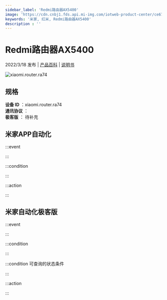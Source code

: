 ```yaml
---
sidebar_label: 'Redmi路由器AX5400'
image: 'https://cdn.cnbj1.fds.api.mi-img.com/iotweb-product-center/ce6795cdb71816d1a08336a39b1428d5_1646038342631.png?GalaxyAccessKeyId=AKVGLQWBOVIRQ3XLEW&Expires=9223372036854775807&Signature=hbr2kYf27AavAxXFvsu8HeQI8AA='
keywords: '米家, 红米, Redmi路由器AX5400'
description : ''
---
```

# Redmi路由器AX5400

2022/3/18 发布 | [产品百科](https://home.mi.com/webapp/content/baike/product/index.html?model=xiaomi.router.ra74/) | [说明书](https://home.mi.com/views/introduction.html?model=xiaomi.router.ra74&region=cn)

![xiaomi.router.ra74](https://cdn.cnbj1.fds.api.mi-img.com/iotweb-product-center/ce6795cdb71816d1a08336a39b1428d5_1646038342631.png?GalaxyAccessKeyId=AKVGLQWBOVIRQ3XLEW&Expires=9223372036854775807&Signature=hbr2kYf27AavAxXFvsu8HeQI8AA=)

## 规格  
> 
**设备 ID** ：xiaomi.router.ra74  
**通讯协议** ：  
**极客版**  ： 待补充 


## 米家APP自动化  

:::event  

:::

:::condition  

:::

:::action   

:::

## 米家自动化极客版  

:::event  

:::

:::condition  

:::

:::condition 可查询的状态条件  

:::

:::action  

:::

        
